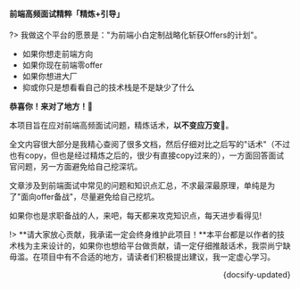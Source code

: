 #### 前端高频面试精粹「精炼+引导」

?> 我做这个平台的愿景是："为前端小白定制战略化斩获Offers的计划"。

- 如果你想走前端方向
- 如果你现在前端零offer
- 如果你想进大厂
- 抑或你只是想看看自己的技术栈是不是缺少了什么

**恭喜你！来对了地方！🎉**

本项目旨在应对前端高频面试问题，精炼话术，**以不变应万变🤏**。

全文内容很大部分是我精心查阅了很多文档，然后仔细对比之后写的"话术"（不过也有copy，但也是经过精炼之后的，很少有直接copy过来的），一方面回答面试官问题，另一方面避免给自己挖深坑。


文章涉及到前端面试中常见的问题和知识点汇总，不求最深最原理，单纯是为了"面向offer备战"，尽量避免给自己挖坑。

如果你也是求职备战的人，来吧，每天都来攻克知识点，每天进步看得见!

!> **请大家放心贡献，我承诺一定会终身维护此项目！**本平台都是以作者的技术栈为主来设计的，如果你也想给平台做贡献，请一定仔细推敲话术，我崇尚宁缺毋滥。在项目中有不合适的地方，请读者们积极提出建议，我一定虚心学习。

<div style="float: right">{docsify-updated}</div>


